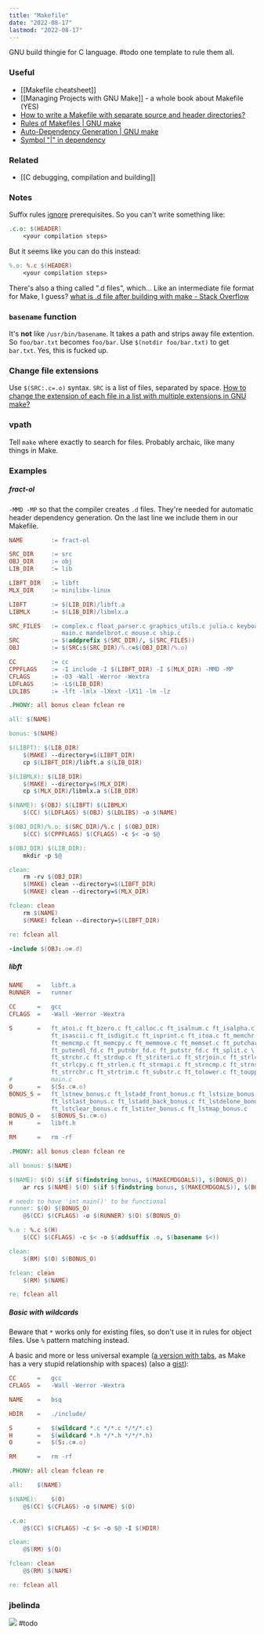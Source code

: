 ```yaml
---
title: "Makefile"
date: "2022-08-17"
lastmod: "2022-08-17"
---
```


 
 GNU build thingie for C language. #todo one template to rule them all.
 
 ### Useful
 - [[Makefile cheatsheet]]
 - [[Managing Projects with GNU Make]] - a whole book about Makefile (YES)
 - [How to write a Makefile with separate source and header directories?](https://stackoverflow.com/questions/30573481/)
 - [Rules of Makefiles | GNU make](https://make.mad-scientist.net/papers/rules-of-makefiles)
 - [Auto-Dependency Generation | GNU make](https://make.mad-scientist.net/papers/advanced-auto-dependency-generation/)
 - [Symbol "|" in dependency](https://stackoverflow.com/questions/52821513/)

### Related
- [[C debugging, compilation and building]]
 
### Notes
Suffix rules [ignore](https://www.gnu.org/software/make/manual/html_node/Error-Messages.html) prerequisites. So you can't write something like:
```Makefile
.c.o: $(HEADER)
	<your compilation steps>
```
But it seems like you can do this instead:
```Makefile
%.o: %.c $(HEADER)
	<your compilation steps>
```
 
There's also a thing called ".d files", which... Like an intermediate file format for Make, I guess? [what is .d file after building with make - Stack Overflow](https://stackoverflow.com/questions/19114410/what-is-d-file-after-building-with-make)

### `basename` function
It's **not** like `/usr/bin/basename`. It takes a path and strips away file extention. So `foo/bar.txt` becomes `foo/bar`. Use `$(notdir foo/bar.txt)` to get `bar.txt`. Yes, this is fucked up.

### Change file extensions
Use `$(SRC:.c=.o)` syntax. `SRC` is a list of files, separated by space.
[How to change the extension of each file in a list with multiple extensions in GNU make?](https://stackoverflow.com/questions/12069457/)

### vpath
Tell `make` where exactly to search for files. Probably archaic, like many things in Make.
 
### Examples
##### fract-ol
`-MMD -MP` so that the compiler creates `.d` files. They're needed for automatic header dependency generation. On the last line we include them in our Makefile.
```Makefile
NAME		:= fract-ol

SRC_DIR		:= src
OBJ_DIR		:= obj
LIB_DIR		:= lib

LIBFT_DIR	:= libft
MLX_DIR		:= minilibx-linux

LIBFT		:= $(LIB_DIR)/libft.a
LIBMLX		:= $(LIB_DIR)/libmlx.a

SRC_FILES	:= complex.c float_parser.c graphics_utils.c julia.c keyboard.c \
               main.c mandelbrot.c mouse.c ship.c
SRC			:= $(addprefix $(SRC_DIR)/, $(SRC_FILES))
OBJ			:= $(SRC:$(SRC_DIR)/%.c=$(OBJ_DIR)/%.o)

CC			:= cc
CPPFLAGS	:= -I include -I $(LIBFT_DIR) -I $(MLX_DIR) -MMD -MP
CFLAGS		:= -O3 -Wall -Werror -Wextra
LDFLAGS		:= -L$(LIB_DIR)
LDLIBS		:= -lft -lmlx -lXext -lX11 -lm -lz

.PHONY:	all bonus clean fclean re

all: $(NAME)

bonus: $(NAME)

$(LIBFT): $(LIB_DIR)
	$(MAKE) --directory=$(LIBFT_DIR)
	cp $(LIBFT_DIR)/libft.a $(LIB_DIR)

$(LIBMLX): $(LIB_DIR)
	$(MAKE) --directory=$(MLX_DIR)
	cp $(MLX_DIR)/libmlx.a $(LIB_DIR)

$(NAME): $(OBJ) $(LIBFT) $(LIBMLX)
	$(CC) $(LDFLAGS) $(OBJ) $(LDLIBS) -o $(NAME)

$(OBJ_DIR)/%.o: $(SRC_DIR)/%.c | $(OBJ_DIR)
	$(CC) $(CPPFLAGS) $(CFLAGS) -c $< -o $@

$(OBJ_DIR) $(LIB_DIR):
	mkdir -p $@

clean:
	rm -rv $(OBJ_DIR)
	$(MAKE) clean --directory=$(LIBFT_DIR)
	$(MAKE) clean --directory=$(MLX_DIR)

fclean: clean
	rm $(NAME)
	$(MAKE) fclean --directory=$(LIBFT_DIR)

re: fclean all

-include $(OBJ:.o=.d)
```
##### libft
```Makefile
NAME	=	libft.a
RUNNER	=	runner

CC		=	gcc
CFLAGS	=	-Wall -Werror -Wextra

S		=	ft_atoi.c ft_bzero.c ft_calloc.c ft_isalnum.c ft_isalpha.c \
			ft_isascii.c ft_isdigit.c ft_isprint.c ft_itoa.c ft_memchr.c \
			ft_memcmp.c ft_memcpy.c ft_memmove.c ft_memset.c ft_putchar_fd.c \
			ft_putendl_fd.c ft_putnbr_fd.c ft_putstr_fd.c ft_split.c \
			ft_strchr.c ft_strdup.c ft_striteri.c ft_strjoin.c ft_strlcat.c \
			ft_strlcpy.c ft_strlen.c ft_strmapi.c ft_strncmp.c ft_strnstr.c \
			ft_strrchr.c ft_strtrim.c ft_substr.c ft_tolower.c ft_toupper.c \
# 			main.c
O		=	$(S:.c=.o)
BONUS_S	=	ft_lstnew_bonus.c ft_lstadd_front_bonus.c ft_lstsize_bonus.c \
			ft_lstlast_bonus.c ft_lstadd_back_bonus.c ft_lstdelone_bonus.c \
			ft_lstclear_bonus.c ft_lstiter_bonus.c ft_lstmap_bonus.c
BONUS_O	=	$(BONUS_S:.c=.o)
H		=	libft.h

RM		=	rm -rf

.PHONY:	all bonus clean fclean re

all bonus: $(NAME)

$(NAME): $(O) $(if $(findstring bonus, $(MAKECMDGOALS)), $(BONUS_O))
	ar rcs $(NAME) $(O) $(if $(findstring bonus, $(MAKECMDGOALS)), $(BONUS_O))

# needs to have 'int main()' to be functional
runner: $(O) $(BONUS_O)
	@$(CC) $(CFLAGS) -o $(RUNNER) $(O) $(BONUS_O)

%.o : %.c $(H)
	$(CC) $(CFLAGS) -c $< -o $(addsuffix .o, $(basename $<))

clean:
	$(RM) $(O) $(BONUS_O)

fclean: clean
	$(RM) $(NAME)

re: fclean all
```

##### Basic with wildcards
Beware that `*` works only for existing files, so don't use it in rules for object files. Use `%` pattern matching instead.

A basic and more or less universal example ([a version with tabs](https://pastebin.com/mXipJB9n), as Make has a very stupid relationship with spaces) (also a [gist](https://gist.github.com/demicuz/14f6a4e78776e12b82da4faccfd1473f)):
```Makefile
CC		=	gcc
CFLAGS	=	-Wall -Werror -Wextra

NAME	=	bsq

HDIR	=	./include/

S		=	$(wildcard *.c */*.c */*/*.c)
H		=	$(wildcard *.h */*.h */*/*.h)
O		=	$(S:.c=.o)

RM		=	rm -rf

.PHONY:	all clean fclean re

all:	$(NAME)

$(NAME):	$(O)
	@$(CC) $(CFLAGS) -o $(NAME) $(O)

.c.o:
	@$(CC) $(CFLAGS) -c $< -o $@ -I $(HDIR)

clean:
	@$(RM) $(O)

fclean:	clean
	@$(RM) $(NAME)

re:	fclean all
 ```

### jbelinda
![](https://i.imgur.com/xHqlmVK.png)
#todo
